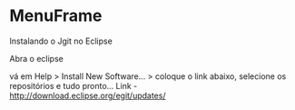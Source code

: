 # MenuFrame

Instalando o Jgit no Eclipse


Abra o eclipse

vá em Help > Install New Software... >
coloque o link abaixo, selecione os repositórios e tudo pronto...
Link  -  http://download.eclipse.org/egit/updates/
